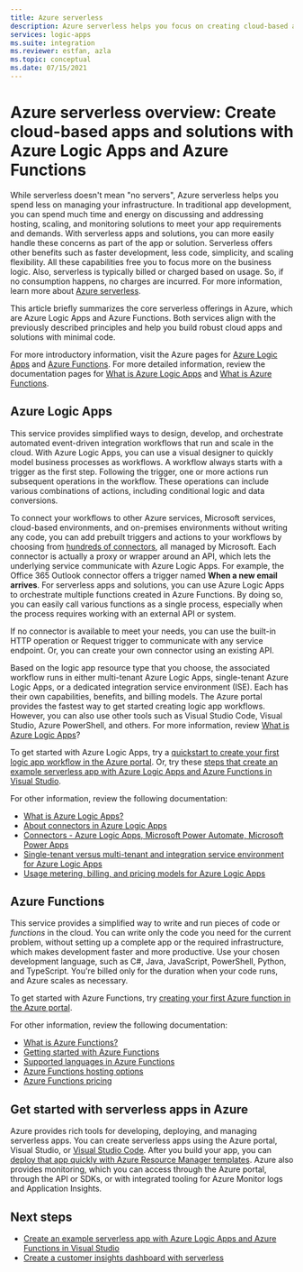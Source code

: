 ```yaml
---
title: Azure serverless
description: Azure serverless helps you focus on creating cloud-based apps, while spending less on managing infrastructure when you use Azure Logic Apps and Azure Functions.
services: logic-apps
ms.suite: integration
ms.reviewer: estfan, azla
ms.topic: conceptual
ms.date: 07/15/2021
---
```


# Azure serverless overview: Create cloud-based apps and solutions with Azure Logic Apps and Azure Functions

While serverless doesn't mean "no servers", Azure serverless helps you spend less on managing your infrastructure. In traditional app development, you can spend much time and energy on discussing and addressing hosting, scaling, and monitoring solutions to meet your app requirements and demands. With serverless apps and solutions, you can more easily handle these concerns as part of the app or solution. Serverless offers other benefits such as faster development, less code, simplicity, and scaling flexibility. All these capabilities free you to focus more on the business logic. Also, serverless is typically billed or charged based on usage. So, if no consumption happens, no charges are incurred. For more information, learn more about [Azure serverless](https://azure.microsoft.com/solutions/serverless/).

This article briefly summarizes the core serverless offerings in Azure, which are Azure Logic Apps and Azure Functions. Both services align with the previously described principles and help you build robust cloud apps and solutions with minimal code.

For more introductory information, visit the Azure pages for [Azure Logic Apps](https://azure.microsoft.com/services/logic-apps/) and [Azure Functions](https://azure.microsoft.com/services/functions/). For more detailed information, review the documentation pages for [What is Azure Logic Apps](logic-apps-overview.md) and [What is Azure Functions](../azure-functions/functions-overview.md).

## Azure Logic Apps

This service provides simplified ways to design, develop, and orchestrate automated event-driven integration workflows that run and scale in the cloud. With Azure Logic Apps, you can use a visual designer to quickly model business processes as workflows. A workflow always starts with a trigger as the first step. Following the trigger, one or more actions run subsequent operations in the workflow. These operations can include various combinations of actions, including conditional logic and data conversions.

To connect your workflows to other Azure services, Microsoft services, cloud-based environments, and on-premises environments without writing any code, you can add prebuilt triggers and actions to your workflows by choosing from [hundreds of connectors](/connectors/connector-reference/connector-reference-logicapps-connectors/), all managed by Microsoft. Each connector is actually a proxy or wrapper around an API, which lets the underlying service communicate with Azure Logic Apps. For example, the Office 365 Outlook connector offers a trigger named **When a new email arrives**. For serverless apps and solutions, you can use Azure Logic Apps to orchestrate multiple functions created in Azure Functions. By doing so, you can easily call various functions as a single process, especially when the process requires working with an external API or system.

If no connector is available to meet your needs, you can use the built-in HTTP operation or Request trigger to communicate with any service endpoint. Or, you can create your own connector using an existing API.

Based on the logic app resource type that you choose, the associated workflow runs in either multi-tenant Azure Logic Apps, single-tenant Azure Logic Apps, or a dedicated integration service environment (ISE). Each has their own capabilities, benefits, and billing models. The Azure portal provides the fastest way to get started creating logic app workflows. However, you can also use other tools such as Visual Studio Code, Visual Studio, Azure PowerShell, and others. For more information, review [What is Azure Logic Apps](logic-apps-overview.md)?

To get started with Azure Logic Apps, try a [quickstart to create your first logic app workflow in the Azure portal](quickstart-create-first-logic-app-workflow.md). Or, try these [steps that create an example serverless app with Azure Logic Apps and Azure Functions in Visual Studio](create-serverless-apps-visual-studio.md).

For other information, review the following documentation:

* [What is Azure Logic Apps?](logic-apps-overview.md)
* [About connectors in Azure Logic Apps](../connectors/apis-list.md)
* [Connectors - Azure Logic Apps, Microsoft Power Automate, Microsoft Power Apps](/connectors/connectors)
* [Single-tenant versus multi-tenant and integration service environment for Azure Logic Apps](single-tenant-overview-compare.md)
* [Usage metering, billing, and pricing models for Azure Logic Apps](logic-apps-pricing.md)

## Azure Functions

This service provides a simplified way to write and run pieces of code or *functions* in the cloud. You can write only the code you need for the current problem, without setting up a complete app or the required infrastructure, which makes development faster and more productive. Use your chosen development language, such as C#, Java, JavaScript, PowerShell, Python, and TypeScript. You're billed only for the duration when your code runs, and Azure scales as necessary.

To get started with Azure Functions, try [creating your first Azure function in the Azure portal](../azure-functions/functions-create-function-app-portal.md).

For other information, review the following documentation:

* [What is Azure Functions?](../azure-functions/functions-overview.md)
* [Getting started with Azure Functions](../azure-functions/functions-get-started.md)
* [Supported languages in Azure Functions](../azure-functions/supported-languages.md)
* [Azure Functions hosting options](../azure-functions/functions-scale.md)
* [Azure Functions pricing](../azure-functions/pricing.md)

## Get started with serverless apps in Azure

Azure provides rich tools for developing, deploying, and managing serverless apps. You can create serverless apps using the Azure portal, Visual Studio, or [Visual Studio Code](quickstart-create-logic-apps-visual-studio-code.md). After you build your app, you can [deploy that app quickly with Azure Resource Manager templates](logic-apps-deploy-azure-resource-manager-templates.md). Azure also provides monitoring, which you can access through the Azure portal, through the API or SDKs, or with integrated tooling for Azure Monitor logs and Application Insights.

## Next steps

* [Create an example serverless app with Azure Logic Apps and Azure Functions in Visual Studio](create-serverless-apps-visual-studio.md)
* [Create a customer insights dashboard with serverless](logic-apps-scenario-social-serverless.md)